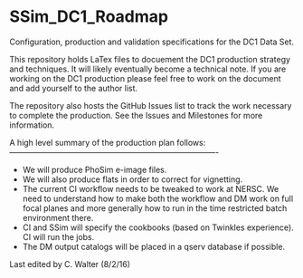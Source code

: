 # SSim_DC1_Roadmap
Configuration, production and validation specifications for the DC1 Data Set.

This repository holds LaTex files to docuement the DC1 production
strategy and techniques.  It will likely eventually become a technical
note.  If you are working on the DC1 production please feel free to
work on the document and add yourself to the author list.

The repository also hosts the GitHub Issues list to track the work
necessary to complete the production.  See the Issues and Milestones
for more information.


A high level summary of the production plan follows:
——————————————————————————-

- We will produce PhoSim e-image files.  
- We will also produce flats in order to correct for vignetting.
- The current CI workflow needs to be tweaked to work at NERSC.  We need to understand how to make both the workflow and DM work on full focal planes and more generally how to run in the time restricted batch environment there.
- CI and SSim will specify the cookbooks (based on Twinkles experience).  CI will run the jobs.
- The DM output catalogs will be placed in a qserv database if possible.

Last edited by C. Walter (8/2/16)
